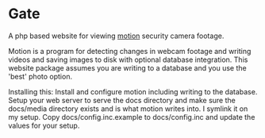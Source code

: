 Gate
====

A php based website for viewing [motion](https://github.com/Motion-Project/motion) security camera footage.

Motion is a program for detecting changes in webcam footage and writing videos and saving images to disk with optional database integration. This website package assumes you are writing to a database and you use the 'best' photo option.


Installing this:
Install and configure motion including writing to the database. Setup your web server to serve the docs directory and make sure the docs/media directory exists and is what motion writes into. I symlink it on my setup. Copy docs/config.inc.example to docs/config.inc and update the values for your setup.
